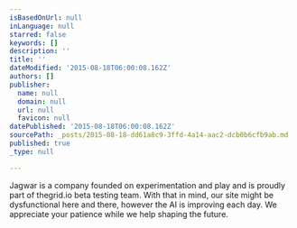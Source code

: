 ```yaml
---
isBasedOnUrl: null
inLanguage: null
starred: false
keywords: []
description: ''
title: ''
dateModified: '2015-08-18T06:00:08.162Z'
authors: []
publisher:
  name: null
  domain: null
  url: null
  favicon: null
datePublished: '2015-08-18T06:00:08.162Z'
sourcePath: _posts/2015-08-18-dd61a8c9-3ffd-4a14-aac2-dcb0b6cfb9ab.md
published: true
_type: null

---
```

Jagwar is a company founded on experimentation and play and is proudly part of thegrid.io beta testing team. With that in mind, our site might be dysfunctional here and there, however the AI is improving each day. We appreciate your patience while we help shaping the future.